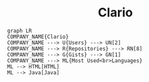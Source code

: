 <h1 align="center">Clario</h1>

```mermaid
graph LR
COMPANY_NAME{Clario}
COMPANY_NAME ---> U{Users} ---> UN[2]
COMPANY_NAME ---> R{Repositories} ---> RN[8]
COMPANY_NAME ---> G{Gists} ---> GN[1]
COMPANY_NAME ---> ML{Most Used<br>Languages}
ML --> HTML[HTML]
ML --> Java[Java]
```

